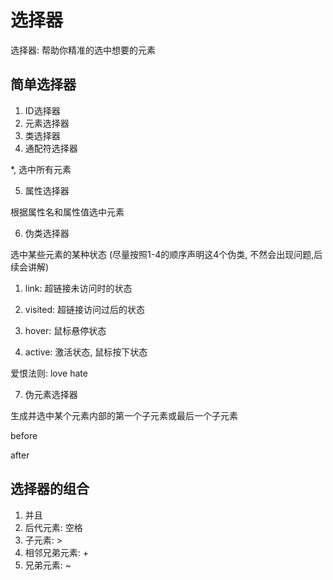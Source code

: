 # 选择器

选择器: 帮助你精准的选中想要的元素

## 简单选择器

1. ID选择器
2. 元素选择器
3. 类选择器
4. 通配符选择器

*, 选中所有元素

5. 属性选择器

根据属性名和属性值选中元素

6. 伪类选择器

选中某些元素的某种状态
(尽量按照1-4的顺序声明这4个伪类, 不然会出现问题,后续会讲解)
1) link: 超链接未访问时的状态

2) visited: 超链接访问过后的状态

3) hover: 鼠标悬停状态

4) active: 激活状态, 鼠标按下状态

爱恨法则: love hate

7. 伪元素选择器

生成并选中某个元素内部的第一个子元素或最后一个子元素

before

after

## 选择器的组合

1. 并且
2. 后代元素:     空格
3. 子元素:         >
4. 相邻兄弟元素:   +
5. 兄弟元素:       ~